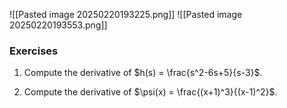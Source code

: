 ---
---

![[Pasted image 20250220193225.png]]
![[Pasted image 20250220193553.png]]

### Exercises

1. Compute the derivative of $h(s) = \frac{s^2-6s+5}{s-3}$.

2. Compute the derivative of $\psi(x) = \frac{(x+1)^3}{(x-1)^2}$.